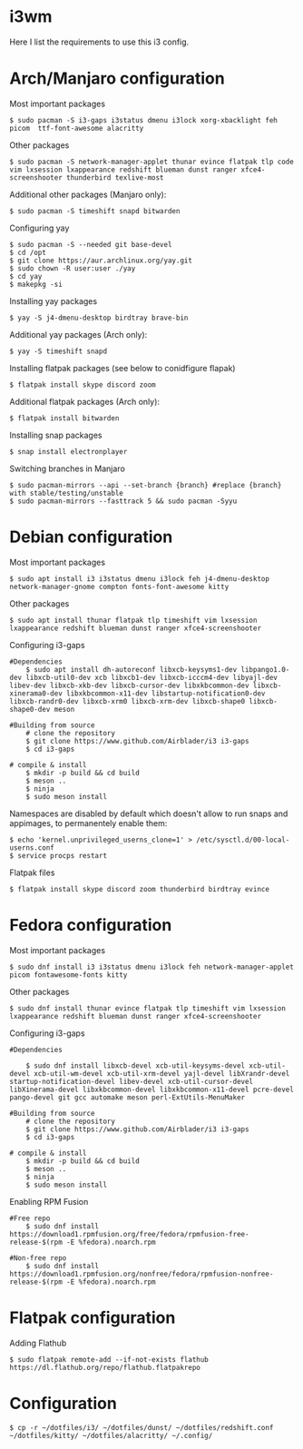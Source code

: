 # i3wm

Here I list the requirements to use this i3 config.

# Arch/Manjaro configuration

Most important packages

    $ sudo pacman -S i3-gaps i3status dmenu i3lock xorg-xbacklight feh picom  ttf-font-awesome alacritty 

Other packages

    $ sudo pacman -S network-manager-applet thunar evince flatpak tlp code vim lxsession lxappearance redshift blueman dunst ranger xfce4-screenshooter thunderbird texlive-most

Additional other packages (Manjaro only):

    $ sudo pacman -S timeshift snapd bitwarden

Configuring yay

    $ sudo pacman -S --needed git base-devel
    $ cd /opt
    $ git clone https://aur.archlinux.org/yay.git
    $ sudo chown -R user:user ./yay
    $ cd yay
    $ makepkg -si

Installing yay packages

    $ yay -S j4-dmenu-desktop birdtray brave-bin
    
Additional yay packages (Arch only):
    
    $ yay -S timeshift snapd 

Installing flatpak packages (see below to conidfigure flapak)
    
    $ flatpak install skype discord zoom 
    
Additional flatpak packages (Arch only):

    $ flatpak install bitwarden

Installing snap packages

    $ snap install electronplayer

Switching branches in Manjaro

    $ sudo pacman-mirrors --api --set-branch {branch} #replace {branch} with stable/testing/unstable
    $ sudo pacman-mirrors --fasttrack 5 && sudo pacman -Syyu

# Debian configuration

Most important packages

    $ sudo apt install i3 i3status dmenu i3lock feh j4-dmenu-desktop network-manager-gnome compton fonts-font-awesome kitty

Other packages

    $ sudo apt install thunar flatpak tlp timeshift vim lxsession lxappearance redshift blueman dunst ranger xfce4-screenshooter

Configuring i3-gaps
    
    #Dependencies
        $ sudo apt install dh-autoreconf libxcb-keysyms1-dev libpango1.0-dev libxcb-util0-dev xcb libxcb1-dev libxcb-icccm4-dev libyajl-dev libev-dev libxcb-xkb-dev libxcb-cursor-dev libxkbcommon-dev libxcb-xinerama0-dev libxkbcommon-x11-dev libstartup-notification0-dev libxcb-randr0-dev libxcb-xrm0 libxcb-xrm-dev libxcb-shape0 libxcb-shape0-dev meson
    
    #Building from source
        # clone the repository
        $ git clone https://www.github.com/Airblader/i3 i3-gaps
        $ cd i3-gaps

    # compile & install
        $ mkdir -p build && cd build
        $ meson ..
        $ ninja
        $ sudo meson install

Namespaces are disabled by default which doesn't allow to run snaps and appimages, to permanentely enable them:

    $ echo 'kernel.unprivileged_userns_clone=1' > /etc/sysctl.d/00-local-userns.conf
    $ service procps restart

Flatpak files

    $ flatpak install skype discord zoom thunderbird birdtray evince

# Fedora configuration

Most important packages

    $ sudo dnf install i3 i3status dmenu i3lock feh network-manager-applet picom fontawesome-fonts kitty

Other packages

    $ sudo dnf install thunar evince flatpak tlp timeshift vim lxsession lxappearance redshift blueman dunst ranger xfce4-screenshooter

Configuring i3-gaps
    
    #Dependencies

        $ sudo dnf install libxcb-devel xcb-util-keysyms-devel xcb-util-devel xcb-util-wm-devel xcb-util-xrm-devel yajl-devel libXrandr-devel startup-notification-devel libev-devel xcb-util-cursor-devel libXinerama-devel libxkbcommon-devel libxkbcommon-x11-devel pcre-devel pango-devel git gcc automake meson perl-ExtUtils-MenuMaker

    #Building from source
        # clone the repository
        $ git clone https://www.github.com/Airblader/i3 i3-gaps
        $ cd i3-gaps

    # compile & install
        $ mkdir -p build && cd build
        $ meson ..
        $ ninja
        $ sudo meson install

Enabling RPM Fusion
    
    #Free repo
        $ sudo dnf install https://download1.rpmfusion.org/free/fedora/rpmfusion-free-release-$(rpm -E %fedora).noarch.rpm   
    
    #Non-free repo
        $ sudo dnf install https://download1.rpmfusion.org/nonfree/fedora/rpmfusion-nonfree-release-$(rpm -E %fedora).noarch.rpm

# Flatpak configuration

Adding Flathub

    $ sudo flatpak remote-add --if-not-exists flathub https://dl.flathub.org/repo/flathub.flatpakrepo
    
# Configuration

    $ cp -r ~/dotfiles/i3/ ~/dotfiles/dunst/ ~/dotfiles/redshift.conf ~/dotfiles/kitty/ ~/dotfiles/alacritty/ ~/.config/
